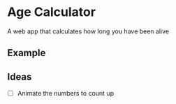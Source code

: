 # Age Calculator
A web app that calculates how long you have been alive

## Example

## Ideas
- [ ] Animate the numbers to count up
